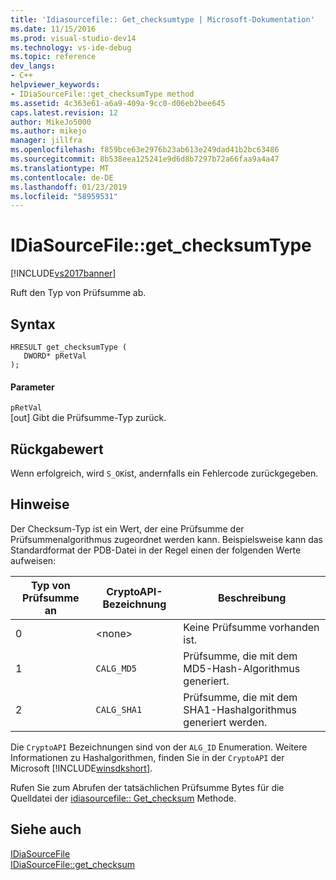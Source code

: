 ```yaml
---
title: 'Idiasourcefile:: Get_checksumtype | Microsoft-Dokumentation'
ms.date: 11/15/2016
ms.prod: visual-studio-dev14
ms.technology: vs-ide-debug
ms.topic: reference
dev_langs:
- C++
helpviewer_keywords:
- IDiaSourceFile::get_checksumType method
ms.assetid: 4c363e61-a6a9-409a-9cc0-d06eb2bee645
caps.latest.revision: 12
author: MikeJo5000
ms.author: mikejo
manager: jillfra
ms.openlocfilehash: f859bce63e2976b23ab613e249dad41b2bc63486
ms.sourcegitcommit: 8b538eea125241e9d6d8b7297b72a66faa9a4a47
ms.translationtype: MT
ms.contentlocale: de-DE
ms.lasthandoff: 01/23/2019
ms.locfileid: "58959531"
---
```

# <a name="idiasourcefilegetchecksumtype"></a>IDiaSourceFile::get_checksumType
[!INCLUDE[vs2017banner](../../includes/vs2017banner.md)]

Ruft den Typ von Prüfsumme ab.  
  
## <a name="syntax"></a>Syntax  
  
```cpp#  
HRESULT get_checksumType (   
   DWORD* pRetVal  
);  
```  
  
#### <a name="parameters"></a>Parameter  
 `pRetVal`  
 [out] Gibt die Prüfsumme-Typ zurück.  
  
## <a name="return-value"></a>Rückgabewert  
 Wenn erfolgreich, wird `S_OK`ist, andernfalls ein Fehlercode zurückgegeben.  
  
## <a name="remarks"></a>Hinweise  
 Der Checksum-Typ ist ein Wert, der eine Prüfsumme der Prüfsummenalgorithmus zugeordnet werden kann. Beispielsweise kann das Standardformat der PDB-Datei in der Regel einen der folgenden Werte aufweisen:  
  
|Typ von Prüfsumme an|CryptoAPI-Bezeichnung|Beschreibung|  
|-------------------|---------------------|-----------------|  
|0|\<none>|Keine Prüfsumme vorhanden ist.|  
|1|`CALG_MD5`|Prüfsumme, die mit dem MD5-Hash-Algorithmus generiert.|  
|2|`CALG_SHA1`|Prüfsumme, die mit dem SHA1-Hashalgorithmus generiert werden.|  
  
 Die `CryptoAPI` Bezeichnungen sind von der `ALG_ID` Enumeration. Weitere Informationen zu Hashalgorithmen, finden Sie in der `CryptoAPI` der Microsoft [!INCLUDE[winsdkshort](../../includes/winsdkshort-md.md)].  
  
 Rufen Sie zum Abrufen der tatsächlichen Prüfsumme Bytes für die Quelldatei der [idiasourcefile:: Get_checksum](../../debugger/debug-interface-access/idiasourcefile-get-checksum.md) Methode.  
  
## <a name="see-also"></a>Siehe auch  
 [IDiaSourceFile](../../debugger/debug-interface-access/idiasourcefile.md)   
 [IDiaSourceFile::get_checksum](../../debugger/debug-interface-access/idiasourcefile-get-checksum.md)
